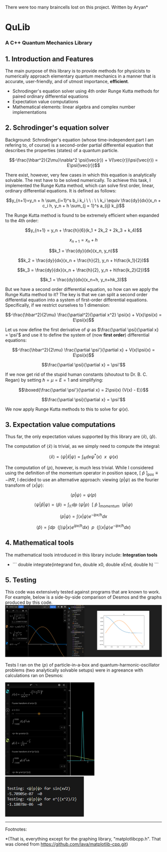There were too many braincells lost on this project.
Written by Aryan*

<h1>QuLib</h1>
<h3>A C++ Quantum Mechanics Library</h3>

<h2>1. Introduction and Features</h2>
The main purpose of this library is to provide methods for physicists to numerically approach elementary quantum mechanics in a manner that is accurate, user-friendly, and of utmost importance, <strong>efficient</strong>.
<ul>
    <li>Schrodinger's equation solver using 4th order Runge Kutta methods for paired ordinary differential equations</li>
    <li>Expectation value computations</li>
    <li>Mathematical elements: linear algebra and complex number implementations</li>
</ul>

<h2>2. Schrodinger's equation solver</h2>
Background:
Schrodinger's equation (whose time-independent part I am refering to, of course) is a second-order partial differential equation that describes the properties (states) of a quantum particle.

```math
-\frac{\hbar^2}{2\mu}\nabla^2 \psi(\vec{r}) + V(\vec{r})\psi(\vec{r}) = E\psi(\vec{r})
```
There exist, however, very few cases in which this equation is analytically solvable. The rest have to be solved numerically. To achieve this task, I implemented the Runge Kutta method, which can solve first order, linear, ordinary differential equations. It is defined as follows:
```math
y_{n+1}=y_n + h \sum_{i=1}^s b_i k_i \ \ : \ \ k_i \equiv \frac{dy}{dx}(x_n + c_i h, y_n + h \sum_{j = 1}^s a_{ij} k_j)
```
The Runge Kutta method is found to be extremely efficient when expanded to the 4th order:
```math
y_{n+1} = y_n + \frac{h}{6}(k_1 + 2k_2 + 2k_3 + k_4)
```
```math
x_{n+1}=x_n + h
```
```math
k_1 = \frac{dy}{dx}(x_n, y_n)
```
```math
k_2 = \frac{dy}{dx}(x_n + \frac{h}{2}, y_n + h\frac{k_1}{2})
```
```math
k_3 = \frac{dy}{dx}(x_n + \frac{h}{2}, y_n + h\frac{k_2}{2})
```
```math
k_1 = \frac{dy}{dx}(x_n+h, y_n+hk_3)
```
But we have a second order differential equation, so how can we apply the Runge Kutta method to it? The key is that we can split a second order differential equation into a system of first-order differential equations. Specifically, if we restrict ourselves to 1 dimension:

```math
-\frac{\hbar^2}{2\mu} \frac{\partial^2}{\partial x^2} \psi(x) + V(x)\psi(x) = E\psi(x)
```
Let us now define the first derivative of $`\psi`$ as $`\frac{\partial \psi}{\partial x} = \psi'`$ and use it to define the system of (now <strong>first order</strong>) differential equations:
```math
-\frac{\hbar^2}{2\mu} \frac{\partial \psi'}{\partial x} + V(x)\psi(x) = E\psi(x)
```
```math
\frac{\partial \psi}{\partial x} = \psi'
```
If we now get rid of the stupid human constants (shoutout to Dr. B. C. Regan) by setting $`\hbar = \mu = E = 1`$ and simplifying:
```math
\boxed{\frac{\partial \psi'}{\partial x} = 2\psi(x) (V(x) - E)}
```
```math
\frac{\partial \psi}{\partial x} = \psi'
```
We now apply Runge Kutta methods to this to solve for $`\psi(x)`$.

<h2>3. Expectation value computations</h2>

Thus far, the only expectation values supported by this library are $`\langle \hat{x} \rangle`$, $`\langle \hat{p} \rangle`$.

The computation of $`\langle \hat{x} \rangle`$ is trivial, as we simply need to compute the integral:

```math
\langle \hat{x} \rangle = \langle \psi | \hat{x} | \psi \rangle = \int_{\mathbb{R}}dx \psi^*(x) \ \ x \ \ \psi(x)
```
The computation of $`\langle p \rangle`$, however, is much less trivial. While I considered using the definition of the momentum operator in position space, $`[\ \hat{p}\ ]_{pos} \equiv -i\hbar \nabla`$, I decided to use an alternative approach: viewing $`\langle p | \psi \rangle`$ as the fourier transform of $`\langle x | \psi \rangle`$:

```math
\langle p | \psi \rangle = \psi(p)
```
```math
\langle \psi | \hat{p} | \psi \rangle = \langle \hat{p} \rangle = \int_{\mathbb{K}} dp \ \langle \psi | p \rangle \ \ [\ \hat{p}\ ]_{momentum} \ \ \langle p | \psi \rangle
```
```math
\langle p | \psi \rangle = \int \langle x | \psi \rangle e^{-ipx/\hbar}dx
```
```math
\langle \hat{p} \rangle = \int dp \ \ (\int \langle \psi | x \rangle e^{ipx/\hbar}dx) \ \ p \ \ (\int \langle x | \psi \rangle e^{-ipx/\hbar}dx)
```

<h2>4. Mathematical tools</h2>
The mathematical tools introduced in this library include:
<strong>Integration tools</strong>
<ul>
    <li>```
    double integrate(integrand fxn, double x0, double xEnd, double h)
    ```</li>
</ul>

<h2>5. Testing</h2>
This code was extensively tested against programs that are known to work. For example, below is a side-by-side comparison of Desmos and the graphs produced by this code.

<img src="./README_Pictures/1.png"/>

Tests I ran on the $`\langle p \rangle`$ of particle-in-a-box and quantum-harmonic-oscillator problems (two analytically solvable setups) were in agreeance with calculations ran on Desmos:

<img src="./README_Pictures/2.png" height="300px"/>
<img src="./README_Pictures/3.png"/>

<hr>
Footnotes:

*(That is, everything except for the graphing library, "matplotlibcpp.h". That was cloned from https://github.com/lava/matplotlib-cpp.git)
